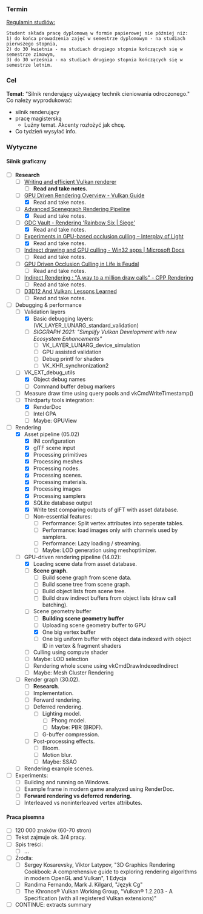 ### Termin

[Regulamin studiów:](https://pg.edu.pl/documents/10754/0/Regulamin%20studi%C3%B3w%202021_2022.pdf)

```
Student składa pracę dyplomową w formie papierowej nie później niż:  
1) do końca prowadzenia zajęć w semestrze dyplomowym - na studiach pierwszego stopnia,  
2) do 30 kwietnia - na studiach drugiego stopnia kończących się w semestrze zimowym,  
3) do 30 września - na studiach drugiego stopnia kończących się w semestrze letnim.
```

### Cel

**Temat**: "Silnik renderujący używający technik cieniowania odroczonego."
Co należy wyprodukować:

- silnik renderujący
- pracę magisterską
	- Luźny temat. Akcenty rozłożyć jak chcę.
- Co tydzień wysyłać info.

### Wytyczne

#### Silnik graficzny

- [ ] **Research**
    - [ ] [Writing and efficient Vulkan renderer](https://zeux.io/2020/02/27/writing-an-efficient-vulkan-renderer/)
        - [ ] **Read and take notes.**
    - [ ] [GPU Driven Rendering Overview - Vulkan Guide](https://vkguide.dev/docs/gpudriven/gpu_driven_engines/)
        - [x] Read and take notes.
    - [ ] [Advanced Scenegraph Rendering Pipeline](https://on-demand.gputechconf.com/gtc/2013/presentations/S3032-Advanced-Scenegraph-Rendering-Pipeline.pdf)
        - [x] Read and take notes.
    - [ ] [GDC Vault - Rendering 'Rainbow Six | Siege'](https://www.gdcvault.com/play/1022990/Rendering-Rainbow-Six-Siege)
        - [x] Read and take notes.
    - [ ] [Experiments in GPU-based occlusion culling – Interplay of Light](https://interplayoflight.wordpress.com/2017/11/15/experiments-in-gpu-based-occlusion-culling/)
        - [x] Read and take notes.
    - [ ] [Indirect drawing and GPU culling - Win32 apps | Microsoft Docs](https://docs.microsoft.com/en-us/windows/win32/direct3d12/indirect-drawing-and-gpu-culling-)
        - [ ] Read and take notes.
    - [ ] [GPU Driven Occlusion Culling in Life is Feudal ](https://bazhenovc.github.io/blog/post/gpu-driven-occlusion-culling-slides-lif/)
        - [ ] Read and take notes.
    - [ ] [Indirect Rendering : "A way to a million draw calls" - CPP Rendering](https://cpp-rendering.io/indirect-rendering/)
        - [ ] Read and take notes.
    - [ ] [D3D12 And Vulkan: Lessons Learned](https://gpuopen.com/wp-content/uploads/2017/03/GDC2017-D3D12-And-Vulkan-Lessons-Learned.pdf)
        - [ ] Read and take notes.

- [ ] Debugging & performance
    - [ ] Validation layers
        - [x] Basic debugging layers: (VK_LAYER_LUNARG_standard_validation)
        - [ ] _SIGGRAPH 2021: "Simplify Vulkan Development with new Ecosystem Enhancements"_
            - [ ] VK_LAYER_LUNARG_device_simulation
            - [ ] GPU assisted validation
            - [ ] Debug printf for shaders
            - [ ] VK_KHR_synchronization2
    - [ ] VK_EXT_debug_utils
        - [x] Object debug names
        - [ ] Command buffer debug markers
    - [ ] Measure draw time using query pools and vkCmdWriteTimestamp()
    - [ ] Thirdparty tools integration:
        - [x] RenderDoc
        - [ ] Intel GPA
        - [ ] Maybe: GPUView

- [ ] Rendering
    - [x] Asset pipeline (05.02)
        - [x] INI configuration
        - [x] glTF scene input
        - [x] Processing primitives
        - [x] Processing meshes
        - [x] Processing nodes.
        - [x] Processing scenes.
        - [x] Processing materials.
        - [x] Processing images
        - [x] Processing samplers
        - [x] SQLite database output
        - [x] Write test comparing outputs of glFT with asset database.
        - [ ] Non-essential features:
            - [ ] Performance: Split vertex attributes into seperate tables.
            - [ ] Performance: load images only with channels used by samplers.
            - [ ] Performance: Lazy loading / streaming.
            - [ ] Maybe: LOD generation using meshoptimizer.
    - [ ] GPU-driven rendering pipeline (14.02):
        - [x] Loading scene data from asset database.
        - [ ] **Scene graph.**
            - [ ] Build scene graph from scene data.
            - [ ] Build scene tree from scene graph.
            - [ ] Build object lists from scene tree.
            - [ ] Build draw indirect buffers from object lists (draw call batching).
        - [ ] Scene geometry buffer
            - [ ] **Building scene geometry buffer**
            - [ ] Uploading scene geometry buffer to GPU
            - [x] One big vertex buffer
            - [ ] One big uniform buffer with object data indexed with object ID in vertex & fragment shaders
        - [ ] Culling using compute shader
        - [ ] Maybe: LOD selection
        - [ ] Rendering whole scene using vkCmdDrawIndexedIndirect
        - [ ] Maybe: Mesh Cluster Rendering
    - [ ] Render graph (30.02).
        - [ ] **Research**.
        - [ ] Implementation.
        - [ ] Forward rendering.
        - [ ] Deferred rendering.
            - [ ] Lighting model.
                - [ ] Phong model.
                - [ ] Maybe: PBR (BRDF).
            - [ ] G-buffer compression.
        - [ ] Post-processing effects.
            - [ ] Bloom.
            - [ ] Motion blur.
            - [ ] Maybe: SSAO
    - [ ] Rendering example scenes.

- [ ] Experiments:
    - [ ] Building and running on Windows.
    - [ ] Example frame in modern game analyzed using RenderDoc.
    - [ ] **Forward rendering vs deferred rendering.**
    - [ ] Interleaved vs noninterleaved vertex attributes.

#### Praca pisemna

- [ ] 120 000 znaków (60-70 stron)
- [ ] Tekst zajmuje ok. 3/4 pracy.
- [ ] Spis treści:
	- [ ] ...
- [ ] Źródła:
	- [ ] Sergey Kosarevsky, Viktor Latypov, "3D Graphics Rendering Cookbook: A comprehensive guide to exploring
	  rendering algorithms in modern OpenGL and Vulkan", 1 Edycja
	- [ ] Randima Fernando, Mark J. Kilgard, "Język Cg"
	- [ ] The Khronos® Vulkan Working Group, "Vulkan® 1.2.203 - A Specification (with all registered Vulkan extensions)"
- [ ] CONTINUE: extracts summary
